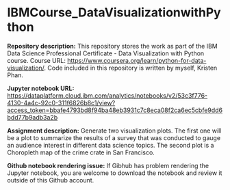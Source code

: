 # IBMCourse_DataVisualizationwithPython
__Repository description:__ This repository stores the work as part of the IBM Data Science Professional Certificate - Data Visualization with Python course. Course URL: https://www.coursera.org/learn/python-for-data-visualization/. Code included in this repository is written by myself, Kristen Phan.

__Jupyter notebook URL:__ https://dataplatform.cloud.ibm.com/analytics/notebooks/v2/53c3f776-4130-4a4c-92c0-311f6826b8c1/view?access_token=bbafe4793bd8f94ba48eb3931c7c8eca08f2ca6ec5cbfe9dd6bdd77b9adb3a2b

__Assignment description:__ Generate two visualization plots. The first one will be a plot to summarize the results of a survey that was conducted to gauge an audience interest in different data science topics. The second plot is a Choropleth map of the crime crate in San Francisco.

__Github notebook rendering issue:__ If Gibhub has problem rendering the Jupyter notebook, you are welcome to download the notebook and review it outside of this Github account.
